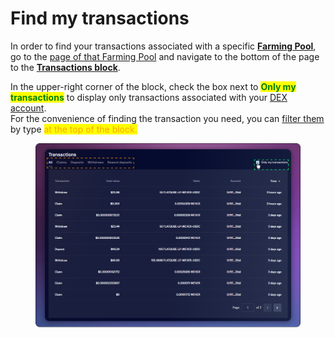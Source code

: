 # Find my transactions

In order to find your transactions associated with a specific [**Farming Pool**](../interface/farming-pools.md), go to the [page of that Farming Pool](../interface/farm-page-user/) and navigate to the bottom of the page to the [**Transactions block**](../interface/farm-page-user/transactions.md).

In the upper-right corner of the block, check the box next to <mark style="color:green;">**Only my transactions**</mark> to display only transactions associated with your [DEX account](../../../pools/how-to/connect-dex-account.md).\
For the convenience of finding the transaction you need, you can [filter them](../interface/farm-page-user/transactions.md) by type <mark style="color:orange;">at the top of the block.</mark>

<figure><img src="../../../../.gitbook/assets/image (11).png" alt=""><figcaption></figcaption></figure>
